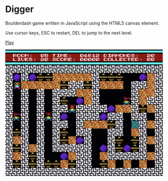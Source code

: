 # Digger

Boulderdash game written in JavaScript using the HTML5 canvas element. 

Use cursor keys, ESC to restart, DEL to jump to the next level.

[Play](https://lutzroeder.github.com/digger)

<a href="https://lutzroeder.github.com/digger"><img src=".github/screenshot.png" alt="Screenshot" align="left" width="640"></a>
